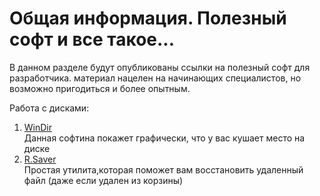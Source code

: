 # Общая информация. Полезный софт и все такое...

В данном разделе будут опубликованы ссылки на полезный софт для разработчика. материал нацелен на начинающих специалистов, но возможно пригодиться и более опытным.

Работа с дисками:
1. [WinDir](https://www.softportal.com/software-3982-windirstat.html) <br>Данная софтина покажет графически, что у вас кушает место на диске
2. [R.Saver](https://rlab.ru/tools/rsaver.html) <br>Простая утилита,которая поможет вам восстановить удаленный файл (даже если удален из корзины)
